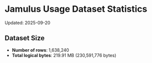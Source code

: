 # Jamulus Usage Dataset Statistics

Updated: 2025-09-20

## Dataset Size
- **Number of rows**: 1,638,240
- **Total logical bytes**: 219.91 MB (230,591,776 bytes)
